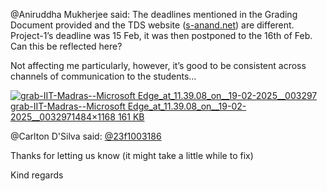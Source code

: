 @Aniruddha Mukherjee said: The deadlines mentioned in the Grading Document provided and the TDS website ([s\-anand.net](http://s-anand.net)) are different. Project\-1’s deadline was 15 Feb, it was then postponed to the 16th of Feb. Can this be reflected here?  

Not affecting me particularly, however, it’s good to be consistent across channels of communication to the students…


[![grab-IIT-Madras--Microsoft Edge_at_11.39.08_on__19-02-2025__003297](https://europe1.discourse-cdn.com/flex013/uploads/iitm/optimized/3X/d/6/d6f1b7044757c29a9ff64c6d9f38afcb1829c308_2_635x500.png)grab\-IIT\-Madras\-\-Microsoft Edge\_at\_11\.39\.08\_on\_\_19\-02\-2025\_\_0032971484×1168 161 KB](https://europe1.discourse-cdn.com/flex013/uploads/iitm/original/3X/d/6/d6f1b7044757c29a9ff64c6d9f38afcb1829c308.png "grab-IIT-Madras--Microsoft Edge_at_11.39.08_on__19-02-2025__003297")


@Carlton D'Silva said: [@23f1003186](/u/23f1003186)


Thanks for letting us know (it might take a little while to fix)


Kind regards


